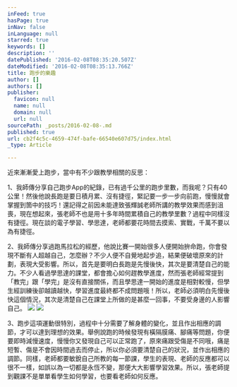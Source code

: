 ```yaml
---
inFeed: true
hasPage: true
inNav: false
inLanguage: null
starred: true
keywords: []
description: ''
datePublished: '2016-02-08T08:35:20.507Z'
dateModified: '2016-02-08T08:35:13.766Z'
title: 跑步的樂趣
author: []
authors: []
publisher:
  favicon: null
  name: null
  domain: null
  url: null
sourcePath: _posts/2016-02-08-.md
published: true
url: cb2f4c5c-4659-474f-bafe-66540e607d75/index.html
_type: Article

---
```

近來漸漸愛上跑步，當中有不少跟教學相關的反思：

1、我師傳分享自己跑步App的紀錄，已有過千公里的跑步里數，而我呢？只有40公里！然後他說長跑是要日積月累、沒有捷徑，緊記要一步一步向前跑，慢慢就會掌握到箇中的技巧！還記得之前因未能達致張輝誠老師所講的教學效果而感到沮喪，現在想起來，張老師不也是用十多年時間累積自己的教學里數？過程中同樣沒有捷徑。現在談的電子學習、學思達，老師都要花時間去摸索、實戰，千萬不要以為有捷徑。

2、我師傳分享過跑馬拉松的經歷，他說比賽一開始很多人便開始拚命跑，你會發現不斷有人超越自己，怎麼辦？不少人便不自覺地起步追，結果便破壞原來的計劃，表現大受影響。所以，首先是要明白長跑是先慢後快，其次是要清楚自己的能力。不少人看過學思達的課堂，都會擔心如何趕教學進度，然而張老師經常提到「教完」跟「學完」是沒有直接關係，而且學思達一開始的進度是相對較慢，但學生經訓練後卻越讀越快，學習進度最終都不成問題哦！所以，老師必須明白先慢後快這個情況，其次是清楚自己在課堂上所做的是甚麼一回事，不要受身邊的人影響自己。
![](https://the-grid-user-content.s3-us-west-2.amazonaws.com/19e1c05d-a7a6-4f82-a528-97895bf97fe0.jpg)
![](https://the-grid-user-content.s3-us-west-2.amazonaws.com/1fa83813-b17f-47b4-be53-21b8d76f371e.jpg)

3、跑步這項運動很特別，過程中十分需要了解身體的變化，並且作出相應的調節，才可以達到理想的效果。舉例說跑的時候發現有橫隔膜痛、腳痛等問題，你便要即時減慢速度，慢慢你又發現自己可以正常跑了，原來痛跟受傷是不同哦，痛是短暫、傷是不會因時間過去而停止，所以你必須要清楚自己的狀況，並作出相應的調節。同樣，老師都要敏銳自己所教的每一節課，學生的表現、老師的反應都可以很不一樣，如誤以為一切都是永恆不變，那便大大影響學習效果。所以，張老師提到觀課不是單單看學生如何學習，也要看老師如何反應。